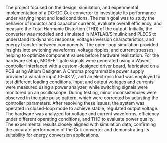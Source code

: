 The project focused on the design, simulation, and experimental implementation of a DC–DC Ćuk converter to investigate its performance under varying input and load conditions. The main goal was to study the behavior of inductor and capacitor currents, evaluate overall efficiency, and measure the Total Harmonic Distortion (THD) of the output. Initially, the converter was modeled and simulated in MATLAB/Simulink and PLECS to understand its dynamic response, voltage inversion characteristics, and energy transfer between components. The open-loop simulation provided insights into switching waveforms, voltage ripples, and current stresses, helping to optimize component values before hardware realization. For the hardware setup, MOSFET gate signals were generated using a Wavect controller interfaced with a custom-designed driver board, fabricated on a PCB using Altium Designer. A Chroma programmable power supply provided a variable input (0–48 V), and an electronic load was employed to test different loading conditions. Input and output voltages and currents were measured using a power analyzer, while switching signals were monitored on an oscilloscope. During testing, minor inconsistencies were observed in the gate pulse pattern, which were corrected by adjusting the controller parameters. After resolving these issues, the system was operated in closed-loop mode to achieve stable, regulated output voltage. The hardware was analyzed for voltage and current waveforms, efficiency under different operating conditions, and THD to evaluate power quality. The experimental results closely aligned with simulation data, confirming the accurate performance of the Ćuk converter and demonstrating its suitability for energy conversion applications.
